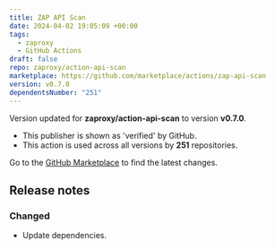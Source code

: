 ```yaml
---
title: ZAP API Scan
date: 2024-04-02 19:05:09 +00:00
tags:
  - zaproxy
  - GitHub Actions
draft: false
repo: zaproxy/action-api-scan
marketplace: https://github.com/marketplace/actions/zap-api-scan
version: v0.7.0
dependentsNumber: "251"
---
```



Version updated for **zaproxy/action-api-scan** to version **v0.7.0**.
- This publisher is shown as 'verified' by GitHub.
- This action is used across all versions by **251** repositories.

Go to the [GitHub Marketplace](https://github.com/marketplace/actions/zap-api-scan) to find the latest changes.

## Release notes

### Changed
- Update dependencies.
